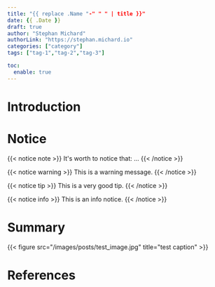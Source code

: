 ```yaml
---
title: "{{ replace .Name "-" " " | title }}"
date: {{ .Date }}
draft: true
author: "Stephan Michard"
authorLink: "https://stephan.michard.io"
categories: ["category"]
tags: ["tag-1","tag-2","tag-3"]

toc:
  enable: true
---
```


# Introduction

# Notice
{{< notice note >}}
It's worth to notice that: ...
{{< /notice >}}

{{< notice warning >}}
This is a warning message.
{{< /notice >}}

{{< notice tip >}}
This is a very good tip.
{{< /notice >}}

{{< notice info >}}
This is an info notice.
{{< /notice >}}


# Summary
{{< figure src="/images/posts/test_image.jpg" title="test caption" >}}

# References